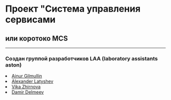 # Проект "Система управления сервисами
## или коротоко MCS
_________
### Создан группой разработчиков LAA (laboratory assistants aston)
<li> <a href="https://github.com/BoemBB" target="_blank">Ainur Gilmullin</a></li>
<li> <a href="https://github.com/imposya" target="_blank">Alexander Latyshev</a></li>
<li> <a href="https://github.com/vikazhirnova1994" target="_blank">Vika Zhirnova</a></li>
<li> <a href="https://github.com/DamirDelmeev" target="_blank">Damir Delmeev</a></li>
